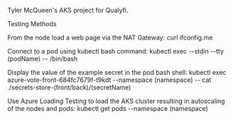 Tyler McQueen's AKS project for Qualyfi.

Testing Methods

From the node load a web page via the NAT Gateway:
curl ifconfig.me

Connect to a pod using kubectl bash command:
kubectl exec --stdin --tty (podName) -- /bin/bash

Display the value of the example secret in the pod bash shell:
kubectl exec azure-vote-front-684fc7679f-t9kdt --namespace (namespace) -- cat ./secrets-store-(front/back)/(secretName)

Use Azure Loading Testing to load the AKS cluster resulting in autoscaling of the nodes and pods:
kubectl get pods --namespace (namespace)